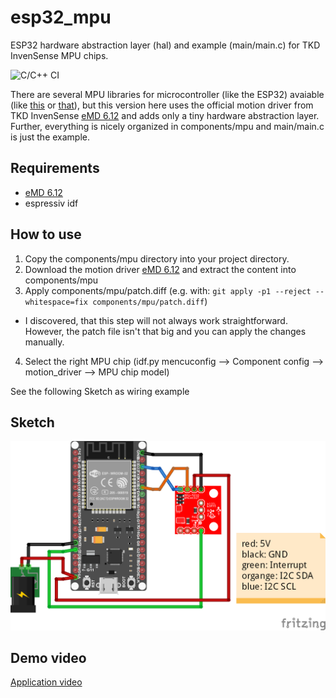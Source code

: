 # esp32_mpu
ESP32 hardware abstraction layer (hal) and example (main/main.c) for TKD InvenSense MPU chips.

![C/C++ CI](https://github.com/sebastianPsm/esp32_mpu/workflows/C/C++%20CI/badge.svg)

There are several MPU libraries for microcontroller (like the ESP32) avaiable (like [this](https://github.com/rupin/SparkFun_MPU-9250-DMP_Arduino_Library) or [that](https://github.com/natanaeljr/esp32-MPU-driver)), but this version here uses the official motion driver from TKD InvenSense [eMD 6.12](https://invensense.tdk.com/developers/software-downloads) and adds only a tiny hardware abstraction layer. Further, everything is nicely organized in components/mpu and main/main.c is just the example.

## Requirements

- [eMD 6.12](https://invensense.tdk.com/developers/software-downloads)
- espressiv idf

## How to use

1. Copy the components/mpu directory into your project directory.
2. Download the motion driver [eMD 6.12](https://invensense.tdk.com/developers/software-downloads) and extract the content into components/mpu
3. Apply components/mpu/patch.diff (e.g. with: `git apply -p1 --reject --whitespace=fix components/mpu/patch.diff`)
  - I discovered, that this step will not always work straightforward. However, the patch file isn't that big and you can apply the changes manually.
4. Select the right MPU chip (idf.py mencuconfig --> Component config --> motion_driver --> MPU chip model)

See the following Sketch as wiring example

## Sketch

![Sketch](https://github.com/sebastianPsm/esp32_mpu/raw/master/img/sketch.png)

## Demo video

[Application video](https://github.com/sebastianPsm/esp32_mpu/raw/master/video/demo.mp4)
